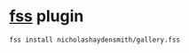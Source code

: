# [fss](https://github.com/nicholashaydensmith/filesystemserver) plugin

```bash
fss install nicholashaydensmith/gallery.fss
```
